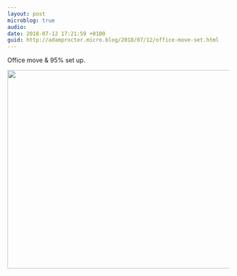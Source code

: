 ```yaml
---
layout: post
microblog: true
audio: 
date: 2018-07-12 17:21:59 +0100
guid: http://adamprocter.micro.blog/2018/07/12/office-move-set.html
---
```

Office move & 95% set up. 

<img src="http://discursive.adamprocter.co.uk/uploads/2018/95bcb53282.jpg" width="600" height="450" />
